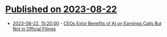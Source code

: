 # [Published on 2023-08-22](index.md)

* [2023-08-22, 15:20:00](https://tech.slashdot.org/story/23/08/22/1435241/ceos-extol-benefits-of-ai-on-earnings-calls-but-not-in-official-filings?utm_source=rss1.0mainlinkanon&utm_medium=feed) - [CEOs Extol Benefits of AI on Earnings Calls But Not in Official Filings](https://tech.slashdot.org/story/23/08/22/1435241/ceos-extol-benefits-of-ai-on-earnings-calls-but-not-in-official-filings?utm_source=rss1.0mainlinkanon&utm_medium=feed)
